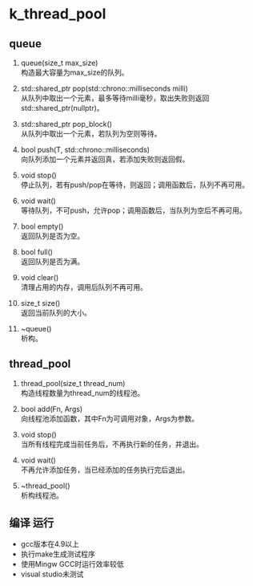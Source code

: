 # k_thread_pool

## queue
1. queue(size_t max_size)  
构造最大容量为max_size的队列。

2. std::shared_ptr<T> pop(std::chrono::milliseconds milli)  
从队列中取出一个元素，最多等待milli毫秒，取出失败则返回std::shared_ptr<T>(nullptr)。

3. std::shared_ptr<T> pop_block()  
从队列中取出一个元素，若队列为空则等待。

4. bool push(T, std::chrono::milliseconds)  
向队列添加一个元素并返回真，若添加失败则返回假。

5. void stop()  
停止队列，若有push/pop在等待，则返回；调用函数后，队列不再可用。

6. void wait()  
等待队列，不可push，允许pop；调用函数后，当队列为空后不再可用。

7. bool empty()  
返回队列是否为空。

8. bool full()  
返回队列是否为满。

9. void clear()  
清理占用的内存，调用后队列不再可用。

10. size_t size()  
返回当前队列的大小。

11. ~queue()  
析构。


## thread_pool
1. thread_pool(size_t thread_num)  
构造线程数量为thread_num的线程池。

2. bool add(Fn, Args)  
向线程池添加函数，其中Fn为可调用对象，Args为参数。

3. void stop()  
当所有线程完成当前任务后，不再执行新的任务，并退出。

4. void wait()  
不再允许添加任务，当已经添加的任务执行完后退出。

5. ~thread_pool()  
析构线程池。

## 编译 运行
 - gcc版本在4.9以上
 - 执行make生成测试程序
 - 使用Mingw GCC时运行效率较低
 - visual studio未测试
